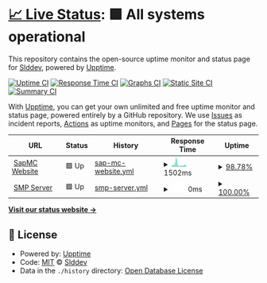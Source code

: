 # [📈 Live Status](https://demo.upptime.js.org): <!--live status--> **🟩 All systems operational**

This repository contains the open-source uptime monitor and status page for [Slddev](https://sappy.ga), powered by [Upptime](https://github.com/upptime/upptime).

[![Uptime CI](https://github.com/Slddev/status-sapmc/workflows/Uptime%20CI/badge.svg)](https://github.com/Slddev/status-sapmc/actions?query=workflow%3A%22Uptime+CI%22)
[![Response Time CI](https://github.com/Slddev/status-sapmc/workflows/Response%20Time%20CI/badge.svg)](https://github.com/Slddev/status-sapmc/actions?query=workflow%3A%22Response+Time+CI%22)
[![Graphs CI](https://github.com/Slddev/status-sapmc/workflows/Graphs%20CI/badge.svg)](https://github.com/Slddev/status-sapmc/actions?query=workflow%3A%22Graphs+CI%22)
[![Static Site CI](https://github.com/Slddev/status-sapmc/workflows/Static%20Site%20CI/badge.svg)](https://github.com/Slddev/status-sapmc/actions?query=workflow%3A%22Static+Site+CI%22)
[![Summary CI](https://github.com/Slddev/status-sapmc/workflows/Summary%20CI/badge.svg)](https://github.com/Slddev/status-sapmc/actions?query=workflow%3A%22Summary+CI%22)

With [Upptime](https://upptime.js.org), you can get your own unlimited and free uptime monitor and status page, powered entirely by a GitHub repository. We use [Issues](https://github.com/Slddev/status-sapmc/issues) as incident reports, [Actions](https://github.com/Slddev/status-sapmc/actions) as uptime monitors, and [Pages](https://demo.upptime.js.org) for the status page.

<!--start: status pages-->
<!-- This summary is generated by Upptime (https://github.com/upptime/upptime) -->
<!-- Do not edit this manually, your changes will be overwritten -->
<!-- prettier-ignore -->
| URL | Status | History | Response Time | Uptime |
| --- | ------ | ------- | ------------- | ------ |
| <img alt="" src="https://favicons.githubusercontent.com/null" height="13"> [SapMC Website](www.sapmc.ga) | 🟩 Up | [sap-mc-website.yml](https://github.com/Slddev/status-sapmc/commits/HEAD/history/sap-mc-website.yml) | <details><summary><img alt="Response time graph" src="./graphs/sap-mc-website/response-time-week.png" height="20"> 1502ms</summary><br><a href="https://uptime.sapmc.ga/history/sap-mc-website"><img alt="Response time 1718" src="https://img.shields.io/endpoint?url=https%3A%2F%2Fraw.githubusercontent.com%2FSlddev%2Fstatus-sapmc%2FHEAD%2Fapi%2Fsap-mc-website%2Fresponse-time.json"></a><br><a href="https://uptime.sapmc.ga/history/sap-mc-website"><img alt="24-hour response time 995" src="https://img.shields.io/endpoint?url=https%3A%2F%2Fraw.githubusercontent.com%2FSlddev%2Fstatus-sapmc%2FHEAD%2Fapi%2Fsap-mc-website%2Fresponse-time-day.json"></a><br><a href="https://uptime.sapmc.ga/history/sap-mc-website"><img alt="7-day response time 1502" src="https://img.shields.io/endpoint?url=https%3A%2F%2Fraw.githubusercontent.com%2FSlddev%2Fstatus-sapmc%2FHEAD%2Fapi%2Fsap-mc-website%2Fresponse-time-week.json"></a><br><a href="https://uptime.sapmc.ga/history/sap-mc-website"><img alt="30-day response time 2184" src="https://img.shields.io/endpoint?url=https%3A%2F%2Fraw.githubusercontent.com%2FSlddev%2Fstatus-sapmc%2FHEAD%2Fapi%2Fsap-mc-website%2Fresponse-time-month.json"></a><br><a href="https://uptime.sapmc.ga/history/sap-mc-website"><img alt="1-year response time 1718" src="https://img.shields.io/endpoint?url=https%3A%2F%2Fraw.githubusercontent.com%2FSlddev%2Fstatus-sapmc%2FHEAD%2Fapi%2Fsap-mc-website%2Fresponse-time-year.json"></a></details> | <details><summary><a href="https://uptime.sapmc.ga/history/sap-mc-website">98.78%</a></summary><a href="https://uptime.sapmc.ga/history/sap-mc-website"><img alt="All-time uptime 98.88%" src="https://img.shields.io/endpoint?url=https%3A%2F%2Fraw.githubusercontent.com%2FSlddev%2Fstatus-sapmc%2FHEAD%2Fapi%2Fsap-mc-website%2Fuptime.json"></a><br><a href="https://uptime.sapmc.ga/history/sap-mc-website"><img alt="24-hour uptime 100.00%" src="https://img.shields.io/endpoint?url=https%3A%2F%2Fraw.githubusercontent.com%2FSlddev%2Fstatus-sapmc%2FHEAD%2Fapi%2Fsap-mc-website%2Fuptime-day.json"></a><br><a href="https://uptime.sapmc.ga/history/sap-mc-website"><img alt="7-day uptime 98.78%" src="https://img.shields.io/endpoint?url=https%3A%2F%2Fraw.githubusercontent.com%2FSlddev%2Fstatus-sapmc%2FHEAD%2Fapi%2Fsap-mc-website%2Fuptime-week.json"></a><br><a href="https://uptime.sapmc.ga/history/sap-mc-website"><img alt="30-day uptime 99.16%" src="https://img.shields.io/endpoint?url=https%3A%2F%2Fraw.githubusercontent.com%2FSlddev%2Fstatus-sapmc%2FHEAD%2Fapi%2Fsap-mc-website%2Fuptime-month.json"></a><br><a href="https://uptime.sapmc.ga/history/sap-mc-website"><img alt="1-year uptime 98.88%" src="https://img.shields.io/endpoint?url=https%3A%2F%2Fraw.githubusercontent.com%2FSlddev%2Fstatus-sapmc%2FHEAD%2Fapi%2Fsap-mc-website%2Fuptime-year.json"></a></details>
| <img alt="" src="https://favicons.githubusercontent.com/null" height="13"> [SMP Server](smp.sapmc.ga) | 🟩 Up | [smp-server.yml](https://github.com/Slddev/status-sapmc/commits/HEAD/history/smp-server.yml) | <details><summary><img alt="Response time graph" src="./graphs/smp-server/response-time-week.png" height="20"> 0ms</summary><br><a href="https://uptime.sapmc.ga/history/smp-server"><img alt="Response time 147" src="https://img.shields.io/endpoint?url=https%3A%2F%2Fraw.githubusercontent.com%2FSlddev%2Fstatus-sapmc%2FHEAD%2Fapi%2Fsmp-server%2Fresponse-time.json"></a><br><a href="https://uptime.sapmc.ga/history/smp-server"><img alt="24-hour response time 0" src="https://img.shields.io/endpoint?url=https%3A%2F%2Fraw.githubusercontent.com%2FSlddev%2Fstatus-sapmc%2FHEAD%2Fapi%2Fsmp-server%2Fresponse-time-day.json"></a><br><a href="https://uptime.sapmc.ga/history/smp-server"><img alt="7-day response time 0" src="https://img.shields.io/endpoint?url=https%3A%2F%2Fraw.githubusercontent.com%2FSlddev%2Fstatus-sapmc%2FHEAD%2Fapi%2Fsmp-server%2Fresponse-time-week.json"></a><br><a href="https://uptime.sapmc.ga/history/smp-server"><img alt="30-day response time 0" src="https://img.shields.io/endpoint?url=https%3A%2F%2Fraw.githubusercontent.com%2FSlddev%2Fstatus-sapmc%2FHEAD%2Fapi%2Fsmp-server%2Fresponse-time-month.json"></a><br><a href="https://uptime.sapmc.ga/history/smp-server"><img alt="1-year response time 147" src="https://img.shields.io/endpoint?url=https%3A%2F%2Fraw.githubusercontent.com%2FSlddev%2Fstatus-sapmc%2FHEAD%2Fapi%2Fsmp-server%2Fresponse-time-year.json"></a></details> | <details><summary><a href="https://uptime.sapmc.ga/history/smp-server">100.00%</a></summary><a href="https://uptime.sapmc.ga/history/smp-server"><img alt="All-time uptime 100.00%" src="https://img.shields.io/endpoint?url=https%3A%2F%2Fraw.githubusercontent.com%2FSlddev%2Fstatus-sapmc%2FHEAD%2Fapi%2Fsmp-server%2Fuptime.json"></a><br><a href="https://uptime.sapmc.ga/history/smp-server"><img alt="24-hour uptime 100.00%" src="https://img.shields.io/endpoint?url=https%3A%2F%2Fraw.githubusercontent.com%2FSlddev%2Fstatus-sapmc%2FHEAD%2Fapi%2Fsmp-server%2Fuptime-day.json"></a><br><a href="https://uptime.sapmc.ga/history/smp-server"><img alt="7-day uptime 100.00%" src="https://img.shields.io/endpoint?url=https%3A%2F%2Fraw.githubusercontent.com%2FSlddev%2Fstatus-sapmc%2FHEAD%2Fapi%2Fsmp-server%2Fuptime-week.json"></a><br><a href="https://uptime.sapmc.ga/history/smp-server"><img alt="30-day uptime 100.00%" src="https://img.shields.io/endpoint?url=https%3A%2F%2Fraw.githubusercontent.com%2FSlddev%2Fstatus-sapmc%2FHEAD%2Fapi%2Fsmp-server%2Fuptime-month.json"></a><br><a href="https://uptime.sapmc.ga/history/smp-server"><img alt="1-year uptime 100.00%" src="https://img.shields.io/endpoint?url=https%3A%2F%2Fraw.githubusercontent.com%2FSlddev%2Fstatus-sapmc%2FHEAD%2Fapi%2Fsmp-server%2Fuptime-year.json"></a></details>

<!--end: status pages-->

[**Visit our status website →**](https://demo.upptime.js.org)

## 📄 License

- Powered by: [Upptime](https://github.com/upptime/upptime)
- Code: [MIT](./LICENSE) © [Slddev](https://sappy.ga)
- Data in the `./history` directory: [Open Database License](https://opendatacommons.org/licenses/odbl/1-0/)
